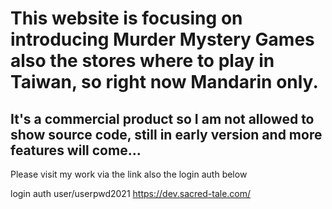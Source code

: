# This website is focusing on introducing Murder Mystery Games also the stores where to play in Taiwan, so right now Mandarin only.

## It's a commercial product so I am not allowed to show source code, still in early version and more features will come...


Please visit my work via the link also the login auth below

login auth user/userpwd2021 https://dev.sacred-tale.com/
